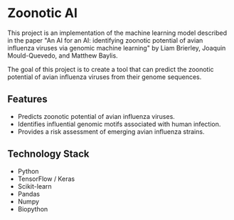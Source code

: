 # Zoonotic AI

This project is an implementation of the machine learning model described in the paper "An AI for an AI: identifying zoonotic potential of avian influenza viruses via genomic machine learning" by Liam Brierley, Joaquin Mould-Quevedo, and Matthew Baylis.

The goal of this project is to create a tool that can predict the zoonotic potential of avian influenza viruses from their genome sequences.

## Features

*   Predicts zoonotic potential of avian influenza viruses.
*   Identifies influential genomic motifs associated with human infection.
*   Provides a risk assessment of emerging avian influenza strains.

## Technology Stack

*   Python
*   TensorFlow / Keras
*   Scikit-learn
*   Pandas
*   Numpy
*   Biopython
